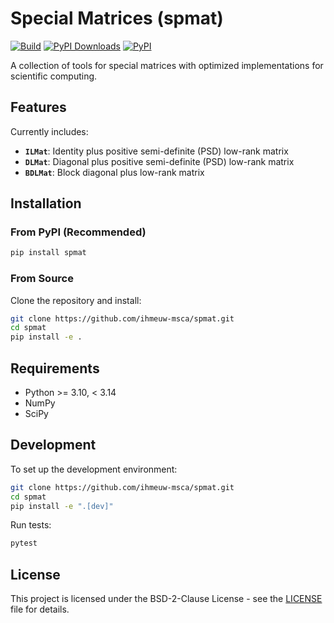 # Special Matrices (spmat)

[![Build](https://img.shields.io/github/actions/workflow/status/ihmeuw-msca/spmat/build.yml?branch=main&label=Build&color=purple)](https://github.com/ihmeuw-msca/spmat/actions)
[![PyPI Downloads](https://static.pepy.tech/personalized-badge/spmat?period=total&units=INTERNATIONAL_SYSTEM&left_color=BLACK&right_color=MAGENTA&left_text=Downloads)](https://pepy.tech/projects/spmat)
[![PyPI](https://img.shields.io/pypi/v/spmat?color=purple)](https://pypi.org/project/spmat/)

A collection of tools for special matrices with optimized implementations for scientific computing.

## Features

Currently includes:

- **`ILMat`**: Identity plus positive semi-definite (PSD) low-rank matrix
- **`DLMat`**: Diagonal plus positive semi-definite (PSD) low-rank matrix  
- **`BDLMat`**: Block diagonal plus low-rank matrix

## Installation

### From PyPI (Recommended)

```bash
pip install spmat
```

### From Source

Clone the repository and install:

```bash
git clone https://github.com/ihmeuw-msca/spmat.git
cd spmat
pip install -e .
```

## Requirements

- Python >= 3.10, < 3.14
- NumPy
- SciPy

## Development

To set up the development environment:

```bash
git clone https://github.com/ihmeuw-msca/spmat.git
cd spmat
pip install -e ".[dev]"
```

Run tests:

```bash
pytest
```

## License

This project is licensed under the BSD-2-Clause License - see the [LICENSE](LICENSE) file for details.
